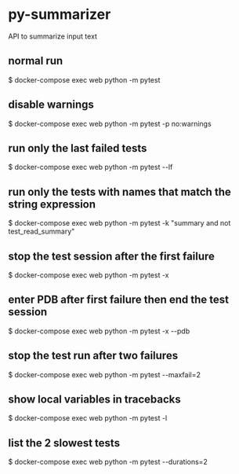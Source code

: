 # py-summarizer

API to summarize input text

## normal run

$ docker-compose exec web python -m pytest

## disable warnings

$ docker-compose exec web python -m pytest -p no:warnings

## run only the last failed tests

$ docker-compose exec web python -m pytest --lf

## run only the tests with names that match the string expression

$ docker-compose exec web python -m pytest -k "summary and not test_read_summary"

## stop the test session after the first failure

$ docker-compose exec web python -m pytest -x

## enter PDB after first failure then end the test session

$ docker-compose exec web python -m pytest -x --pdb

## stop the test run after two failures

$ docker-compose exec web python -m pytest --maxfail=2

## show local variables in tracebacks

$ docker-compose exec web python -m pytest -l

## list the 2 slowest tests

$ docker-compose exec web python -m pytest --durations=2
